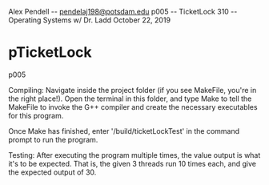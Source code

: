Alex Pendell -- pendelaj198@potsdam.edu
p005 -- TicketLock
310 -- Operating Systems w/ Dr. Ladd
October 22, 2019

pTicketLock
========

p005

Compiling:
Navigate inside the project folder (if you see MakeFile, you're in the right place!).
Open the terminal in this folder, and type Make to tell the MakeFile to invoke the
G++ compiler and create the necessary executables for this program.

Once Make has finished, enter '/build/ticketLockTest' in the command prompt to run the
program.

Testing:
After executing the program multiple times, the value output is what it's to be expected.
That is, the given 3 threads run 10 times each, and give the expected output of 30.
